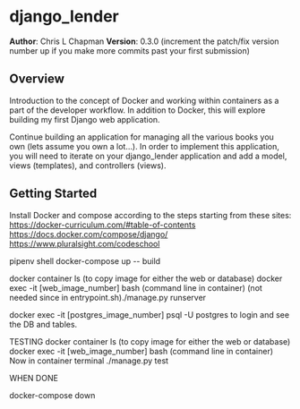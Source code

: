 # django_lender

**Author**: Chris L Chapman
**Version**: 0.3.0 (increment the patch/fix version number up if you make more commits past your first submission)

## Overview

Introduction to the concept of Docker and working within containers as a part of the developer workflow. In addition to Docker, this will explore building my first Django web application.

Continue building an application for managing all the various books you own (lets assume you own a lot…). In order to implement this application, you will need to iterate on your django_lender application and add a model, views (templates), and controllers (views).

## Getting Started

Install Docker and compose according to the steps starting from these sites:
https://docker-curriculum.com/#table-of-contents
https://docs.docker.com/compose/django/
https://www.pluralsight.com/codeschool

pipenv shell
docker-compose up -- build

docker container ls (to copy image for either the web or database)
docker exec -it [web_image_number] bash (command line in container)
 (not needed since in entrypoint.sh)./manage.py runserver

docker exec -it [postgres_image_number] psql -U postgres
    to login and see the DB and tables.

TESTING
docker container ls (to copy image for either the web or database)
docker exec -it [web_image_number] bash (command line in container)
    Now in container terminal
./manage.py test

WHEN DONE

docker-compose down
